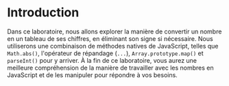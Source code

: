 # Introduction

Dans ce laboratoire, nous allons explorer la manière de convertir un nombre en un tableau de ses chiffres, en éliminant son signe si nécessaire. Nous utiliserons une combinaison de méthodes natives de JavaScript, telles que `Math.abs()`, l'opérateur de répandage (`...`), `Array.prototype.map()` et `parseInt()` pour y arriver. À la fin de ce laboratoire, vous aurez une meilleure compréhension de la manière de travailler avec les nombres en JavaScript et de les manipuler pour répondre à vos besoins.
